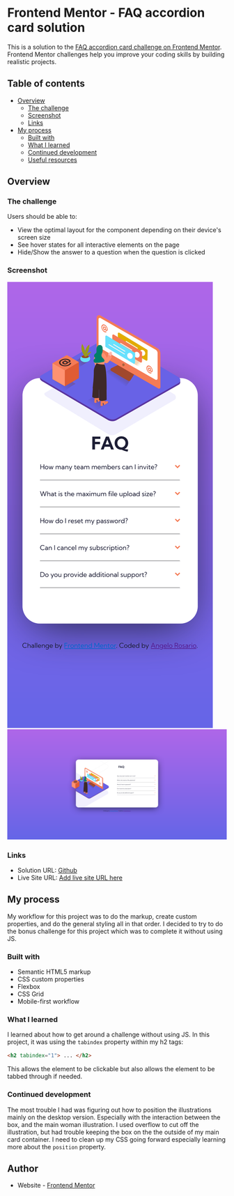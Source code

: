 # Frontend Mentor - FAQ accordion card solution

This is a solution to the [FAQ accordion card challenge on Frontend Mentor](https://www.frontendmentor.io/challenges/faq-accordion-card-XlyjD0Oam). Frontend Mentor challenges help you improve your coding skills by building realistic projects. 

## Table of contents

- [Overview](#overview)
  - [The challenge](#the-challenge)
  - [Screenshot](#screenshot)
  - [Links](#links)
- [My process](#my-process)
  - [Built with](#built-with)
  - [What I learned](#what-i-learned)
  - [Continued development](#continued-development)
  - [Useful resources](#useful-resources)

## Overview

### The challenge

Users should be able to:

- View the optimal layout for the component depending on their device's screen size
- See hover states for all interactive elements on the page
- Hide/Show the answer to a question when the question is clicked

### Screenshot

![](./screenshot.png)
![](./screenshot2.png)

### Links

- Solution URL: [Github](https://github.com/Sengsith/faq-accordian-card)
- Live Site URL: [Add live site URL here](https://your-live-site-url.com)

## My process

My workflow for this project was to do the markup, create custom properties, and do the general styling all in that order. I decided to try to do the bonus challenge for this project which was to complete it without using JS.

### Built with

- Semantic HTML5 markup
- CSS custom properties
- Flexbox
- CSS Grid
- Mobile-first workflow

### What I learned

I learned about how to get around a challenge without using JS. In this project, it was using the ```tabindex``` property within my h2 tags:

```html
<h2 tabindex="1"> ... </h2>
```

This allows the element to be clickable but also allows the element to be tabbed through if needed.


### Continued development

The most trouble I had was figuring out how to position the illustrations mainly on the desktop version. Especially with the interaction between the box, and the main woman illustration. I used overflow to cut off the illustration, but had trouble keeping the box on the the outside of my main card container. I need to clean up my CSS going forward especially learning more about the ```position``` property.


## Author

- Website - [Frontend Mentor](https://www.frontendmentor.io/profile/Sengsith)

